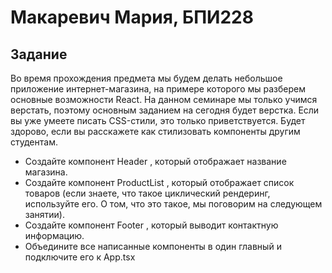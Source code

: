 # Макаревич Мария, БПИ228
## Задание
Во время прохождения предмета мы будем делать небольшое приложение интернет-магазина, на примере которого мы разберем основные возможности React. На данном семинаре мы только учимся верстать, поэтому основным заданием на сегодня будет верстка. Если вы уже умеете писать CSS-стили, это только приветствуется. Будет здорово, если вы расскажете как стилизовать компоненты другим студентам.
- Создайте компонент Header , который отображает название магазина.
- Создайте компонент ProductList , который отображает список товаров (если знаете, что такое циклический рендеринг, используйте его. О том, что это такое, мы поговорим на следующем занятии).
- Создайте компонент Footer , который выводит контактную информацию.
- Объедините все написанные компоненты в один главный и подключите его к App.tsx
